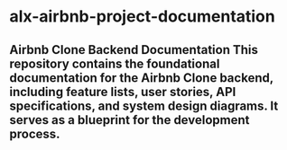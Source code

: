 # alx-airbnb-project-documentation
Airbnb Clone Backend Documentation  This repository contains the foundational documentation for the Airbnb Clone backend, including feature lists, user stories, API specifications, and system design diagrams. It serves as a blueprint for the development process.
---
